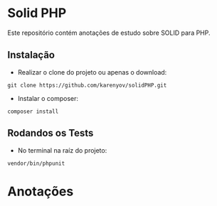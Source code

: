 # Solid PHP

Este repositório contém anotações de estudo sobre SOLID para PHP.

## Instalação

- Realizar o clone do projeto ou apenas o download:

```git
git clone https://github.com/karenyov/solidPHP.git
```

- Instalar o composer:

```shell
composer install
```

## Rodandos os Tests

- No terminal na raíz do projeto:

```shell
vendor/bin/phpunit
```


# Anotações

